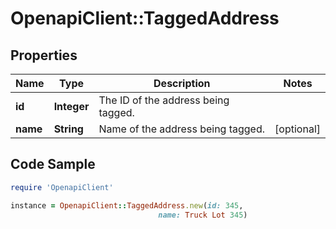 # OpenapiClient::TaggedAddress

## Properties
Name | Type | Description | Notes
------------ | ------------- | ------------- | -------------
**id** | **Integer** | The ID of the address being tagged. | 
**name** | **String** | Name of the address being tagged. | [optional] 

## Code Sample

```ruby
require 'OpenapiClient'

instance = OpenapiClient::TaggedAddress.new(id: 345,
                                 name: Truck Lot 345)
```


